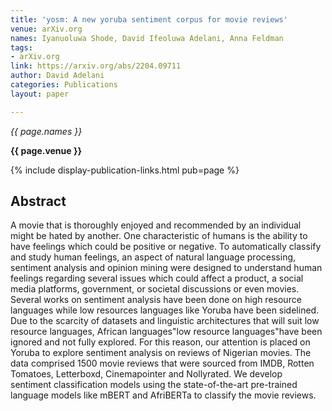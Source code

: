 ```yaml
---
title: 'yosm: A new yoruba sentiment corpus for movie reviews'
venue: arXiv.org
names: Iyanuoluwa Shode, David Ifeoluwa Adelani, Anna Feldman
tags:
- arXiv.org
link: https://arxiv.org/abs/2204.09711
author: David Adelani
categories: Publications
layout: paper

---
```


*{{ page.names }}*

**{{ page.venue }}**

{% include display-publication-links.html pub=page %}

## Abstract

A movie that is thoroughly enjoyed and recommended by an individual might be hated by another. One characteristic of humans is the ability to have feelings which could be positive or negative. To automatically classify and study human feelings, an aspect of natural language processing, sentiment analysis and opinion mining were designed to understand human feelings regarding several issues which could affect a product, a social media platforms, government, or societal discussions or even movies. Several works on sentiment analysis have been done on high resource languages while low resources languages like Yoruba have been sidelined. Due to the scarcity of datasets and linguistic architectures that will suit low resource languages, African languages"low resource languages"have been ignored and not fully explored. For this reason, our attention is placed on Yoruba to explore sentiment analysis on reviews of Nigerian movies. The data comprised 1500 movie reviews that were sourced from IMDB, Rotten Tomatoes, Letterboxd, Cinemapointer and Nollyrated. We develop sentiment classification models using the state-of-the-art pre-trained language models like mBERT and AfriBERTa to classify the movie reviews.